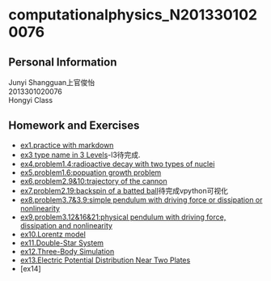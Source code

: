 # computationalphysics_N2013301020076
## Personal Information
Junyi Shangguan上官俊怡  
2013301020076  
Hongyi Class  
## Homework and Exercises
- [ex1.practice with markdown](https://github.com/JunyiShangguan/computationalphysics_N2013301020076/blob/master/ex1.md)  
- [ex3 type name in 3 Levels](https://github.com/JunyiShangguan/computationalphysics_N2013301020076/tree/master/ex3.type_name/README.md)-l3待完成.  
- [ex4.problem1.4:radioactive decay with two types of nuclei](https://github.com/JunyiShangguan/computationalphysics_N2013301020076/blob/master/ex4_ch1.4/README.md)  
- [ex5.problem1.6:popuation growth problem](https://github.com/JunyiShangguan/computationalphysics_N2013301020076/tree/master/ex5_ch1.6/README.md)  
- [ex6.problem2.9&10:trajectory of the cannon](https://github.com/JunyiShangguan/computationalphysics_N2013301020076/tree/master/ex6_ch2.9/README.md)  
- [ex7.problem2.19:backspin of a batted ball](https://github.com/JunyiShangguan/computationalphysics_N2013301020076/tree/master/ex7_ch2.19/README.md)待完成vpython可视化  
- [ex8.problem3.7&3.9:simple pendulum with driving force or dissipation or nonlinearity ](https://github.com/JunyiShangguan/computationalphysics_N2013301020076/blob/master/ex8_ch3.7/README.md)  
- [ex9.problem3.12&16&21:physical pendulum with driving force, dissipation and nonlinearity](https://github.com/JunyiShangguan/computationalphysics_N2013301020076/blob/master/ex9_ch3.12/README.md)  
- [ex10.Lorentz model](https://github.com/JunyiShangguan/computationalphysics_N2013301020076/blob/master/ex10_ch3.26/README.md)  
- [ex11.Double-Star System](https://github.com/JunyiShangguan/computationalphysics_N2013301020076/blob/master/ex11/README.md)  
- [ex12.Three-Body Simulation](https://github.com/JunyiShangguan/computationalphysics_N2013301020076/blob/master/ex12/README.md)  
- [ex13.Electric Potential Distribution Near Two Plates](https://github.com/JunyiShangguan/computationalphysics_N2013301020076/blob/master/ex13/README.md)
- [ex14]

